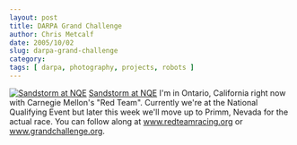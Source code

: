 ```yaml
---
layout: post
title: DARPA Grand Challenge
author: Chris Metcalf
date: 2005/10/02
slug: darpa-grand-challenge
category: 
tags: [ darpa, photography, projects, robots ]
---
```


<a href="http://www.flickr.com/photos/chrismetcalf/48796370/" title="Sandstorm at NQE"><img src="http://static.flickr.com/30/48796370_52c83d1b37.jpg" alt="Sandstorm at NQE" class="flickrphoto" /></a>
<a href="http://www.flickr.com/photos/chrismetcalf/48796370/" class="photocaption">Sandstorm at NQE</a>
I'm in Ontario, California right now with Carnegie Mellon's "Red Team". Currently we're at the National Qualifying Event but later this week we'll move up to Primm, Nevada for the actual race.
You can follow along at <a href="http://www.redteamracing.org">www.redteamracing.org</a> or <a href="http://www.grandchallenge.org">www.grandchallenge.org</a>.
